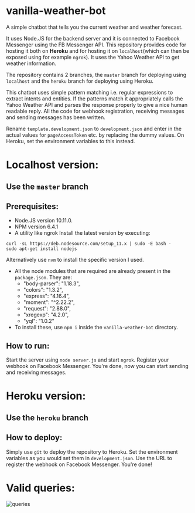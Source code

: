 # vanilla-weather-bot
A simple chatbot that tells you the current weather and weather forecast.

It uses Node.JS for the backend server and it is connected to Facebook Messenger using the FB Messenger API. This repository provides code for hosting it both on **Heroku** and for hosting it on `localhost`(which can then be exposed using for example `ngrok`). It uses the Yahoo Weather API to get weather information.

The repository contains 2 branches, the `master` branch for deploying using `localhost` and the `heroku` branch for deploying using Heroku. 

This chatbot uses simple pattern matching i.e. regular expressions to extract intents and entities. If the patterns match it appropriately calls the Yahoo Weather API and parses the response properly to give a nice human readable reply.
All the code for webhook registration, receiving messages and sending messages has been written.

Rename `template.development.json` to `development.json` and enter in the actual values for `pageAccessToken` etc. by replacing the dummy values. On Heroku, set the environment variables to this instead.

# Localhost version:
## Use the `master` branch 
## Prerequisites:
- Node.JS version 10.11.0.
- NPM version 6.4.1
- A utility like ngrok
Install the latest version by executing:
```
curl -sL https://deb.nodesource.com/setup_11.x | sudo -E bash -
sudo apt-get install nodejs
```
Alternatively use `nvm` to install the specific version I used.

- All the node modules that are required are already present in the `package.json`. They are:
  + "body-parser": "1.18.3",
  + "colors": "1.3.2",
  + "express": "4.16.4",
  + "moment": "^2.22.2",
  + "request": "2.88.0",
  + "xregexp": "4.2.0",
  + "yql": "1.0.2"
- To install these, use `npm i` inside the `vanilla-weather-bot` directory.

## How to run:
Start the server using `node server.js` and start `ngrok`. Register your webhook on Facebook Messenger. You're done, now you can start sending and receiving messages.

# Heroku version:
## Use the `heroku` branch

## How to deploy:
Simply use `git` to deploy the repository to Heroku. Set the environment variables as you would set them in `development.json`. Use the URL to register the webhook on Facebook Messenger. You're done!

# Valid queries:
![queries](https://github.com/ajd12342/vanilla-weather-bot/blob/heroku/Screenshot_20181209-234339.jpg)

